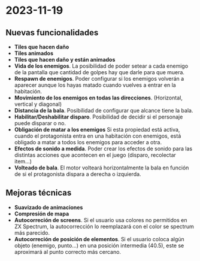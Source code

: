 # 2023-11-19

## Nuevas funcionalidades
* **Tiles que hacen daño**
* **Tiles animados**
* **Tiles que hacen daño y están animados**
* **Vida de los enemigos**. La posibilidad de poder setear a cada enemigo de la pantalla que cantidad de golpes hay que darle para que muera.
* **Respawn de enemigos**. Poder configurar si los enemigos volverán a aparecer aunque los hayas matado cuando vuelves a entrar en la habitación.
* **Movimiento de los enemigos en todas las direcciones**. (Horizontal, vertical y diagonal)
* **Distancia de la bala**. Posibilidad de configurar que alcance tiene la bala.
* **Habilitar/Deshabilitar disparo**. Posibilidad de decidir si el personaje puede disparar o no.
* **Obligación de matar a los enemigos** Si esta propiedad está activa, cuando el protagonista entra en una habitación con enemigos, está obligado a matar a todos los enemigos para acceder a otra.
* **Efectos de sonido a medida**. Poder crear los efectos de sonido para las distintas acciones que acontecen en el juego (disparo, recolectar item...)
* **Volteado de bala**. El motor volteará horizontalmente la bala en función de si el protagonista dispara a derecha o izquierda.

## Mejoras técnicas
* **Suavizado de animaciones**
* **Compresión de mapa**
* **Autocorreción de screens**. Si el usuario usa colores no permitidos en ZX Spectrum, la autocorrección lo reemplazará con el color se spectrum más parecido.
* **Autocorreción de posición de elementos**. Si el usuario coloca algún objeto (enemigo, punto...) en una posición intermedia (40.5), este se aproximará al punto correcto más cercano.